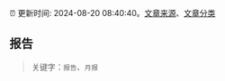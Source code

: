 :alarm_clock: 更新时间: 2024-08-20 08:40:40。[文章来源](/README.md)、[文章分类](/TAGS.md)

## 报告


> 关键字：`报告`、`月报`



